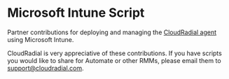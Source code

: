 # Microsoft Intune Script
Partner contributions for deploying and managing the [CloudRadial agent](https://support.cloudradial.com/hc/en-us/articles/360021689932-Installing-the-Data-Agent) using Microsoft Intune.

CloudRadial is very appreciative of these contributions. If you have scripts you would like to share for Automate or other RMMs, please email them to support@cloudradial.com.
